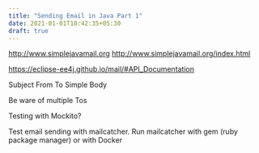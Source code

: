 ```yaml
---
title: "Sending Email in Java Part 1"
date: 2021-01-01T10:42:35+05:30
draft: true
---
```


http://www.simplejavamail.org
http://www.simplejavamail.org/index.html

https://eclipse-ee4j.github.io/mail/#API_Documentation

Subject
From
To
Simple Body

Be ware of multiple Tos

Testing with Mockito?

Test email sending with mailcatcher. Run mailcatcher with gem (ruby package
manager) or with Docker
